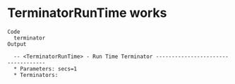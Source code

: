 # TerminatorRunTime works

    Code
      terminator
    Output
      
      -- <TerminatorRunTime> - Run Time Terminator -----------------------------------
      * Parameters: secs=1
      * Terminators:


